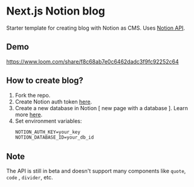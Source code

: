 # Next.js Notion blog

Starter template for creating blog with Notion as CMS. Uses [Notion API](https://github.com/makenotion/notion-sdk-js). 

## Demo

https://www.loom.com/share/f8c68ab7e0c6462dadc3f9fc92252c64

## How to create blog?

1. Fork the repo. 
2. Create Notion auth token [here](https://www.notion.so/my-integrations).
3. Create a new database in Notion [ new page with a database ]. Learn more [here](https://developers.notion.com/docs).
4. Set environment variables:
    ```md
    NOTION_AUTH_KEY=your_key
    NOTION_DATABASE_ID=your_db_id

    ```


## Note

The API is still in beta and doesn't support many components like `quote`, `code` , `divider`, etc. 

